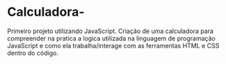 # Calculadora-
Primeiro projeto utilizando JavaScript. Criação de uma calculadora para compreender na pratica a logica utilizada na linguagem de programação JavaScript e como ela trabalha/interage com as ferramentas HTML e CSS dentro do código. 
